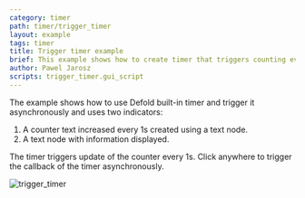 ```yaml
---
category: timer
path: timer/trigger_timer
layout: example
tags: timer
title: Trigger timer example
brief: This example shows how to create timer that triggers counting every 1s and can be triggered manually and asynchronously as a reaction to user input.
author: Pawel Jarosz
scripts: trigger_timer.gui_script
---
```


The example shows how to use Defold built-in timer and trigger it asynchronously and uses two indicators:

1. A counter text increased every 1s created using a text node.
2. A text node with information displayed.

The timer triggers update of the counter every 1s.
Click anywhere to trigger the callback of the timer asynchronously.

![trigger_timer](trigger_timer.png)

